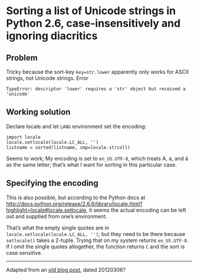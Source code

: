 # Sorting a list of Unicode strings in Python 2.6, case-insensitively and ignoring diacritics

## Problem

Tricky because the sort-key `key=str.lower` apparently only works for ASCII strings, not Unicode strings. Error

```
TypeError: descriptor 'lower' requires a 'str' object but received a 'unicode'
```

## Working solution

Declare locale and let `LANG` environment set the encoding:

```
import locale
locale.setlocale(locale.LC_ALL, '')
listname = sorted(listname, cmp=locale.strcoll)
```

Seems to work; My encoding is set to `en_US.UTF-8`, which treats A, a, and ā as the same letter; that’s what I want for sorting in this particular case.

## Specifying the encoding

This is also possible, but according to the Python docs at http://docs.python.org/release/2.6.6/library/locale.html?highlight=locale#locale.setlocale, it seems the actual encoding can be left out and supplied from one’s environment.

That’s what the empty single quotes are in `locale.setlocale(locale.LC_ALL, '')`; but they need to be there because `setlocale()` takes a 2-tuple. Trying that on my system returns `en_US.UTF-8`. If I omit the single quotes altogether, the function returns `C` and the sort is case sensitive. 

---

Adapted from an [old blog post](http://brannerchinese.wordpress.com/2012/03/06/sorting-a-list-of-unicode-strings-in-python-case-insensitively-and-ignoring-diacritics/), dated 20120306?
